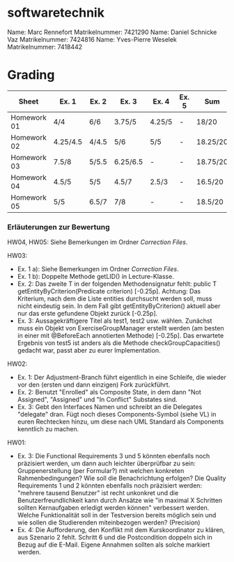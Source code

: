 # softwaretechnik

Name: Marc Rennefort Matrikelnummer: 7421290
Name: Daniel Schnicke Vaz Matrikelnummer: 7424816
Name: Yves-Pierre Weselek Matrikelnummer: 7418442

# Grading

| Sheet       | Ex. 1    | Ex. 2    | Ex. 3    | Ex. 4    | Ex. 5    | Sum      |
| ----------- | -------- | -------- | -------- | -------- | -------- | -------- |
| Homework 01 | 4/4      | 6/6      | 3.75/5   | 4.25/5   | -        | 18/20    |
| Homework 02 | 4.25/4.5 | 4/4.5    | 5/6      | 5/5      | -        | 18.25/20 |
| Homework 03 | 7.5/8    | 5/5.5    | 6.25/6.5 | -        | -        | 18.75/20 |
| Homework 04 | 4.5/5    | 5/5      | 4.5/7    | 2.5/3    | -        | 16.5/20  |
| Homework 05 | 5/5      | 6.5/7    | 7/8      | -        | -        | 18.5/20  |

### Erläuterungen zur Bewertung

HW04, HW05: Siehe Bemerkungen im Ordner *Correction Files*.

HW03:
- Ex. 1 a): Siehe Bemerkungen im Ordner *Correction Files*.
- Ex. 1 b): Doppelte Methode getLID() in Lecture-Klasse.
- Ex. 2: Das zweite T in der folgenden Methodensignatur fehlt: public T getEntityByCriterion(Predicate<T> criterion) \[-0.25p\]. Achtung: Das Kriterium, nach dem die Liste entities durchsucht werden soll, muss nicht eindeutig sein. In dem Fall gibt getEntityByCriterion() aktuell aber nur das erste gefundene Objekt zurück \[-0.25p\].
- Ex. 3: Aussagekräftigere Titel als test1, test2 usw. wählen. Zunächst muss ein Objekt von ExerciseGroupManager erstellt werden (am besten in einer mit @BeforeEach annotierten Methode) \[-0.25p\]. Das erwartete Ergebnis von test5 ist anders als die Methode checkGroupCapacities() gedacht war, passt aber zu eurer Implementation. 

HW02:
- Ex. 1: Der Adjustment-Branch führt eigentlich in eine Schleife, die wieder vor den (ersten und dann einzigen) Fork zurückführt.
- Ex. 2: Benutzt "Enrolled" als Composite State, in dem dann "Not Assigned", "Assigned" und "In Conflict" Substates sind.
- Ex. 3: Gebt den Interfaces Namen und schreibt an die Delegates "delegate" dran. Fügt noch dieses Components-Symbol (siehe VL) in euren Rechtecken hinzu, um diese nach UML Standard als Components kenntlich zu machen.

HW01:
- Ex. 3: Die Functional Requirements 3 und 5 könnten ebenfalls noch präzisiert werden, um dann auch leichter überprüfbar zu sein: Gruppenerstellung (per Formular?) mit welchen konkreten Rahmenbedingungen? Wie soll die Benachrichtung erfolgen? Die Quality Requirements 1 und 2 könnten ebenfalls noch präzisiert werden: "mehrere tausend Benutzer" ist recht unkonkret und die Benutzerfreundlichkeit kann durch Ansätze wie "in maximal X Schritten sollten Kernaufgaben erledigt werden können" verbessert werden. Welche Funktionalität soll in der Testversion bereits möglich sein und wie sollen die Studierenden miteinbezogen werden? (Precision)
- Ex. 4: Die Aufforderung, den Konflikt mit dem Kurskoordinator zu klären, aus Szenario 2 fehlt. Schritt 6 und die Postcondition doppeln sich in Bezug auf die E-Mail. Eigene Annahmen sollten als solche markiert werden.
